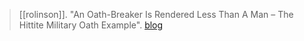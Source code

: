> [[rolinson]]. "An Oath-Breaker Is Rendered Less Than A Man – The Hittite Military Oath Example". [blog](https://aryaakasha.com/2019/11/06/an-oath-breaker-is-rendered-less-than-a-man-the-hittite-military-oath-example/)